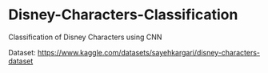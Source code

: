 # Disney-Characters-Classification
Classification of Disney Characters using CNN 

Dataset: https://www.kaggle.com/datasets/sayehkargari/disney-characters-dataset

